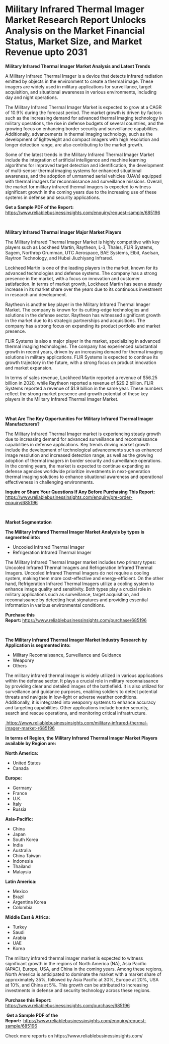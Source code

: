 <p><h1>Military Infrared Thermal Imager Market Research Report Unlocks Analysis on the Market Financial Status, Market Size, and Market Revenue upto 2031</h1></p><p><strong>Military Infrared Thermal Imager Market Analysis and Latest Trends</strong></p>
<p><p>A Military Infrared Thermal Imager is a device that detects infrared radiation emitted by objects in the environment to create a thermal image. These imagers are widely used in military applications for surveillance, target acquisition, and situational awareness in various environments, including day and night operations.</p><p>The Military Infrared Thermal Imager Market is expected to grow at a CAGR of 10.9% during the forecast period. The market growth is driven by factors such as the increasing demand for advanced thermal imaging technology in military operations, the rise in defense budgets of several countries, and the growing focus on enhancing border security and surveillance capabilities. Additionally, advancements in thermal imaging technology, such as the development of lightweight and compact imagers with high resolution and longer detection range, are also contributing to the market growth.</p><p>Some of the latest trends in the Military Infrared Thermal Imager Market include the integration of artificial intelligence and machine learning algorithms for improved target detection and identification, the development of multi-sensor thermal imaging systems for enhanced situational awareness, and the adoption of unmanned aerial vehicles (UAVs) equipped with thermal imagers for reconnaissance and surveillance missions. Overall, the market for military infrared thermal imagers is expected to witness significant growth in the coming years due to the increasing use of these systems in defense and security applications.</p></p>
<p><strong>Get a Sample PDF of the Report:&nbsp;</strong> <a href="https://www.reliablebusinessinsights.com/enquiry/request-sample/685196">https://www.reliablebusinessinsights.com/enquiry/request-sample/685196</a></p>
<p>&nbsp;</p>
<p><strong>Military Infrared Thermal Imager Major Market Players</strong></p>
<p><p>The Military Infrared Thermal Imager Market is highly competitive with key players such as Lockheed Martin, Raytheon, L-3, Thales, FLIR Systems, Sagem, Northrop Grumman, UTC Aerospace, BAE Systems, Elbit, Aselsan, Raytron Technology, and Hubei Jiuzhiyang Infrared. </p><p>Lockheed Martin is one of the leading players in the market, known for its advanced technologies and defense systems. The company has a strong presence in the market, with a focus on innovation and customer satisfaction. In terms of market growth, Lockheed Martin has seen a steady increase in its market share over the years due to its continuous investment in research and development.</p><p>Raytheon is another key player in the Military Infrared Thermal Imager Market. The company is known for its cutting-edge technologies and solutions in the defense sector. Raytheon has witnessed significant growth in the market due to its strategic partnerships and acquisitions. The company has a strong focus on expanding its product portfolio and market presence.</p><p>FLIR Systems is also a major player in the market, specializing in advanced thermal imaging technologies. The company has experienced substantial growth in recent years, driven by an increasing demand for thermal imaging solutions in military applications. FLIR Systems is expected to continue its growth trajectory in the future, with a strong focus on product innovation and market expansion.</p><p>In terms of sales revenue, Lockheed Martin reported a revenue of $56.25 billion in 2020, while Raytheon reported a revenue of $29.2 billion. FLIR Systems reported a revenue of $1.9 billion in the same year. These numbers reflect the strong market presence and growth potential of these key players in the Military Infrared Thermal Imager Market.</p></p>
<p>&nbsp;</p>
<p><strong>What Are The Key Opportunities For Military Infrared Thermal Imager Manufacturers?</strong></p>
<p><p>The Military Infrared Thermal Imager market is experiencing steady growth due to increasing demand for advanced surveillance and reconnaissance capabilities in defense applications. Key trends driving market growth include the development of technological advancements such as enhanced image resolution and increased detection range, as well as the growing adoption of thermal imagers in border security and surveillance operations. In the coming years, the market is expected to continue expanding as defense agencies worldwide prioritize investments in next-generation thermal imaging solutions to enhance situational awareness and operational effectiveness in challenging environments.</p></p>
<p><strong>Inquire or Share Your Questions If Any Before Purchasing This Report:</strong> <a href="https://www.reliablebusinessinsights.com/enquiry/pre-order-enquiry/685196">https://www.reliablebusinessinsights.com/enquiry/pre-order-enquiry/685196</a></p>
<p>&nbsp;</p>
<p><strong>Market Segmentation</strong></p>
<p><strong>The Military Infrared Thermal Imager Market Analysis by types is segmented into:</strong></p>
<p><ul><li>Uncooled Infrared Thermal Imager</li><li>Refrigeration Infrared Thermal Imager</li></ul></p>
<p><p>The Military Infrared Thermal Imager market includes two primary types: Uncooled Infrared Thermal Imagers and Refrigeration Infrared Thermal Imagers. Uncooled Infrared Thermal Imagers do not require a cooling system, making them more cost-effective and energy-efficient. On the other hand, Refrigeration Infrared Thermal Imagers utilize a cooling system to enhance image quality and sensitivity. Both types play a crucial role in military applications such as surveillance, target acquisition, and reconnaissance by detecting heat signatures and providing essential information in various environmental conditions.</p></p>
<p><strong>Purchase this Report:&nbsp;</strong><a href="https://www.reliablebusinessinsights.com/purchase/685196">https://www.reliablebusinessinsights.com/purchase/685196</a></p>
<p>&nbsp;</p>
<p><strong>The Military Infrared Thermal Imager Market Industry Research by Application is segmented into:</strong></p>
<p><ul><li>Military Reconnaissance, Surveillance and Guidance</li><li>Weaponry</li><li>Others</li></ul></p>
<p><p>The military infrared thermal imager is widely utilized in various applications within the defense sector. It plays a crucial role in military reconnaissance by providing clear and detailed images of the battlefield. It is also utilized for surveillance and guidance purposes, enabling soldiers to detect potential threats and navigate in low-light or adverse weather conditions. Additionally, it is integrated into weaponry systems to enhance accuracy and targeting capabilities. Other applications include border security, search and rescue operations, and monitoring critical infrastructure.</p></p>
<p><a href="https://www.reliablebusinessinsights.com/military-infrared-thermal-imager-market-r685196">&nbsp;https://www.reliablebusinessinsights.com/military-infrared-thermal-imager-market-r685196</a></p>
<p><strong>In terms of Region, the Military Infrared Thermal Imager Market Players available by Region are:</strong></p>
<p>
    <p> <strong> North America: </strong>
        <ul>
            <li>United States</li>
            <li>Canada</li>
        </ul>
        </p> 
    <p> <strong> Europe: </strong>
        <ul>
            <li>Germany</li>
            <li>France</li>
            <li>U.K.</li>
            <li>Italy</li>
            <li>Russia</li>
        </ul>
        </p> 
    <p> <strong> Asia-Pacific: </strong>
        <ul>
            <li>China</li>
            <li>Japan</li>
            <li>South Korea</li>
            <li>India</li>
            <li>Australia</li>
            <li>China Taiwan</li>
            <li>Indonesia</li>
            <li>Thailand</li>
            <li>Malaysia</li>
        </ul>
        </p> 
    <p> <strong> Latin America: </strong>
        <ul>
            <li>Mexico</li>
            <li>Brazil</li>
            <li>Argentina Korea</li>
            <li>Colombia</li>
        </ul>
        </p> 
    <p> <strong> Middle East & Africa: </strong>
        <ul>
            <li>Turkey</li>
            <li>Saudi</li>
            <li>Arabia</li>
            <li>UAE</li>
            <li>Korea</li>
        </ul>
    </p>
    </p>
<p><p>The military infrared thermal imager market is expected to witness significant growth in the regions of North America (NA), Asia Pacific (APAC), Europe, USA, and China in the coming years. Among these regions, North America is anticipated to dominate the market with a market share of approximately 35%, followed by Asia Pacific at 30%, Europe at 20%, USA at 10%, and China at 5%. This growth can be attributed to increasing investments in defense and security technology across these regions.</p></p>
<p><strong>Purchase this Report: </strong><a href="https://www.reliablebusinessinsights.com/purchase/685196">https://www.reliablebusinessinsights.com/purchase/685196</a></p>
<p>&nbsp;<strong>Get a Sample PDF of the Report:&nbsp;&nbsp;</strong><a href="https://www.reliablebusinessinsights.com/enquiry/request-sample/685196">https://www.reliablebusinessinsights.com/enquiry/request-sample/685196</a></p>
<p><strong></strong></p>
<p>Check more reports on https://www.reliablebusinessinsights.com/</p>